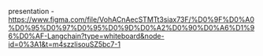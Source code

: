 presentation - https://www.figma.com/file/VohACnAecSTMTt3siax73F/%D0%9F%D0%A0%D0%95%D0%97%D0%95%D0%9D%D0%A2%D0%90%D0%A6%D1%96%D0%AF-Langchain?type=whiteboard&node-id=0%3A1&t=m4szzlisouSZ5bc7-1
